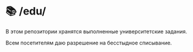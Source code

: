 # 📚 /edu/

В этом репозитории хранятся выполненные университетские задания.

Всем посетителям даю разрешение на бесстыдное списывание.
